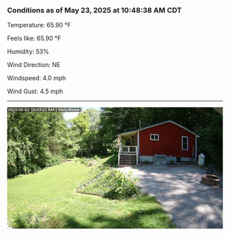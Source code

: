 ### Conditions as of May 23, 2025 at 10:48:38 AM CDT 

Temperature: 65.90 &deg;F

Feels like: 65.90 &deg;F

Humidity: 53%

Wind Direction: NE

Windspeed: 4.0 mph

Wind Gust: 4.5 mph

---

<img src="./images/latest.jpeg"/>


